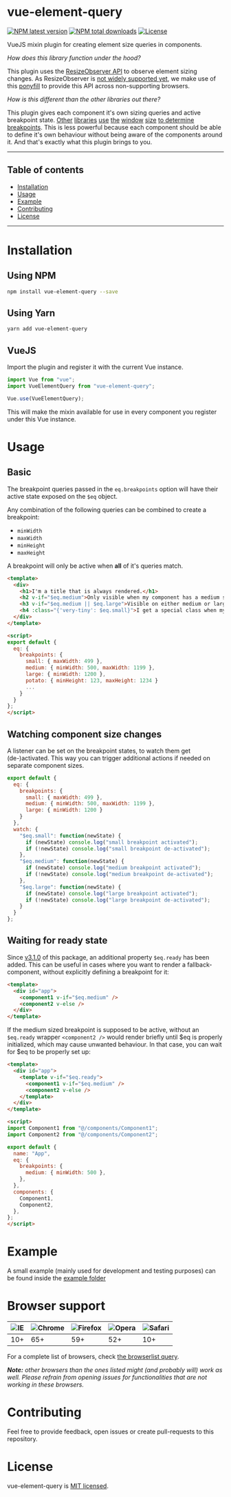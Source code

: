 # vue-element-query

<a href="https://www.npmjs.com/package/vue-element-query"><img src="https://badgen.now.sh/npm/v/vue-element-query" alt="NPM latest version"></a>
<a href="https://www.npmjs.com/package/vue-element-query"><img src="https://badgen.now.sh/npm/dm/vue-element-query" alt="NPM total downloads"></a>
<a href="https://opensource.org/licenses/MIT"><img src="https://badgen.now.sh/npm/license/vue-element-query" alt="License"></a>

VueJS mixin plugin for creating element size queries in components.

_How does this library function under the hood?_

This plugin uses the [ResizeObserver API](https://wicg.github.io/ResizeObserver/) to observe element sizing changes.
As ResizeObserver is [not widely supported yet](https://caniuse.com/#feat=resizeobserver), we make use of this [ponyfill](https://www.npmjs.com/package/resize-observer-polyfill) to provide this API across non-supporting browsers.

_How is this different than the other libraries out there?_

This plugin gives each component it's own sizing queries and active breakpoint state. [Other](https://github.com/scaccogatto/vue-viewports) [libraries](https://github.com/reinerBa/Vue-Responsive) [use](https://github.com/drenglish/vue-match-media) [the](https://github.com/jofftiquez/vue-media-query-mixin) [window](https://github.com/apertureless/vue-breakpoints) [size](https://github.com/AlexandreBonaventure/vue-mq) [to determine](https://github.com/SeregPie/VueResizeSensor) [breakpoints](https://github.com/adi518/vue-breakpoint-component). This is less powerful because each component should be able to define it's own behaviour without being aware of the components around it. And that's exactly what this plugin brings to you.

* * *

## Table of contents

-   [Installation](#installation)
-   [Usage](#usage)
-   [Example](#example)
-   [Contributing](#contributing)
-   [License](#license)

* * *

# Installation

## Using NPM

```sh
npm install vue-element-query --save
```

## Using Yarn

```sh
yarn add vue-element-query
```

## VueJS

Import the plugin and register it with the current Vue instance.

```js
import Vue from "vue";
import VueElementQuery from "vue-element-query";

Vue.use(VueElementQuery);
```

This will make the mixin available for use in every component you register under this Vue instance.

# Usage

## Basic

The breakpoint queries passed in the `eq.breakpoints` option will have their active state exposed on the `$eq` object.

Any combination of the following queries can be combined to create a breakpoint:

-   `minWidth`
-   `maxWidth`
-   `minHeight`
-   `maxHeight`

A breakpoint will only be active when **all** of it's queries match.

```html
<template>
  <div>
    <h1>I'm a title that is always rendered.</h1>
    <h2 v-if="$eq.medium">Only visible when my component has a medium size.</h2>
    <h3 v-if="$eq.medium || $eq.large">Visible on either medium or large size.</h3>
    <h4 :class="{'very-tiny': $eq.small}">I get a special class when my component is small.</h4>
  </div>
</template>

<script>
export default {
  eq: {
    breakpoints: {
      small: { maxWidth: 499 },
      medium: { minWidth: 500, maxWidth: 1199 },
      large: { minWidth: 1200 },
      potato: { minHeight: 123, maxHeight: 1234 }
      ...
    }
  }
};
</script>
```

## Watching component size changes

A listener can be set on the breakpoint states, to watch them get (de-)activated.
This way you can trigger additional actions if needed on separate component sizes.

```js
export default {
  eq: {
    breakpoints: {
      small: { maxWidth: 499 },
      medium: { minWidth: 500, maxWidth: 1199 },
      large: { minWidth: 1200 }
    }
  },
  watch: {
    "$eq.small": function(newState) {
      if (newState) console.log("small breakpoint activated");
      if (!newState) console.log("small breakpoint de-activated");
    },
    "$eq.medium": function(newState) {
      if (newState) console.log("medium breakpoint activated");
      if (!newState) console.log("medium breakpoint de-activated");
    },
    "$eq.large": function(newState) {
      if (newState) console.log("large breakpoint activated");
      if (!newState) console.log("large breakpoint de-activated");
    }
  }
};
```

## Waiting for ready state

Since [v3.1.0]((https://github.com/e2o/vue-element-query/releases/tag/v3.1.0)) of this package, an additional property `$eq.ready` has been added. This can be useful in cases where you want to render a fallback-component, without explicitly defining a breakpoint for it:

```html
<template>
  <div id="app">
    <component1 v-if="$eq.medium" />
    <component2 v-else />
  </div>
</template>
```

If the medium sized breakpoint is supposed to be active, without an `$eq.ready` wrapper `<component2 />` would render briefly until $eq is properly initialized, which may cause unwanted behaviour. In that case, you can wait for $eq to be properly set up:

```html
<template>
  <div id="app">
    <template v-if="$eq.ready">
      <component1 v-if="$eq.medium" />
      <component2 v-else />
    </template>
  </div>
</template>

<script>
import Component1 from "@/components/Component1";
import Component2 from "@/components/Component2";

export default {
  name: "App",
  eq: {
    breakpoints: {
      medium: { minWidth: 500 },
    },
  },
  components: {
    Component1,
    Component2,
  },
};
</script>
```

# Example

A small example (mainly used for development and testing purposes) can be found inside the [example folder](./example)

# Browser support

![IE](https://raw.github.com/alrra/browser-logos/45.10.0/src/archive/internet-explorer_9-11/internet-explorer_9-11_48x48.png) | ![Chrome](https://raw.github.com/alrra/browser-logos/45.10.0/src/chrome/chrome_48x48.png) | ![Firefox](https://raw.github.com/alrra/browser-logos/45.10.0/src/firefox/firefox_48x48.png) | ![Opera](https://raw.github.com/alrra/browser-logos/45.10.0/src/opera/opera_48x48.png) | ![Safari](https://raw.github.com/alrra/browser-logos/45.10.0/src/safari/safari_48x48.png)
--- | --- | --- | --- | --- |
10+ | 65+ | 59+ | 52+ | 10+ |

For a complete list of browsers, check [the browserlist query](http://browserl.ist/?q=last+2+major+versions%2C+%3E+1%25).

_**Note:** other browsers than the ones listed might (and probably will) work as well._
_Please refrain from opening issues for functionalities that are not working in these browsers._

# Contributing

Feel free to provide feedback, open issues or create pull-requests to this repository.

# License

vue-element-query is [MIT licensed](./LICENSE).
